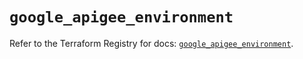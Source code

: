 # `google_apigee_environment`

Refer to the Terraform Registry for docs: [`google_apigee_environment`](https://registry.terraform.io/providers/hashicorp/google/5.45.2/docs/resources/apigee_environment).
